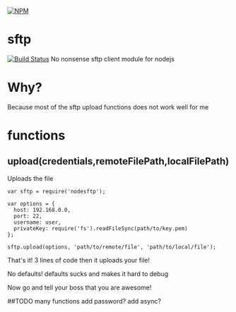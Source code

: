 [![NPM](https://nodei.co/npm/sftp-node.png?downloads=true&downloadRank=true&stars=true)](https://npmjs.org/package/sftp-node)
# sftp
[![Build Status](https://travis-ci.org/kenichishibata31/sftp.svg)](https://travis-ci.org/kenichishibata31/sftp)
No nonsense sftp client module for nodejs

# Why?
Because most of the sftp upload functions does not work well for me

# functions
## upload(credentials,remoteFilePath,localFilePath)
Uploads the file
```
var sftp = require('nodesftp');

var options = {
  host: 192.168.0.0,
  port: 22,
  username: user,
  privateKey: require('fs').readFileSync(path/to/key.pem)
};

sftp.upload(options, 'path/to/remote/file', 'path/to/local/file');

```
That's it! 3 lines of code then it uploads your file!

No defaults! defaults sucks and makes it hard to debug

Now go and tell your boss that you are awesome!

##TODO
many functions
add password?
add async?
